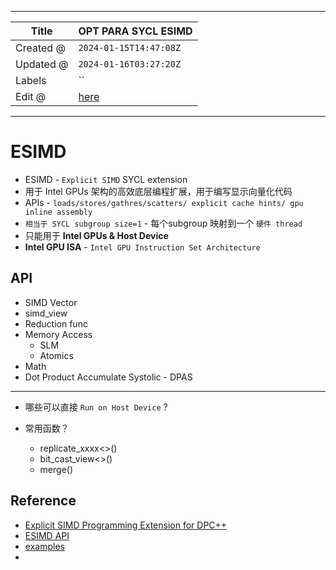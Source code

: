 -----

| Title     | OPT PARA SYCL ESIMD                                  |
| --------- | ---------------------------------------------------- |
| Created @ | `2024-01-15T14:47:08Z`                               |
| Updated @ | `2024-01-16T03:27:20Z`                               |
| Labels    | \`\`                                                 |
| Edit @    | [here](https://github.com/junxnone/xwiki/issues/300) |

-----

# ESIMD

  - ESIMD - `Explicit SIMD` SYCL extension
  - 用于 Intel GPUs 架构的高效底层编程扩展，用于编写显示向量化代码
  - APIs - `loads/stores/gathres/scatters/ explicit cache hints/ gpu
    inline assembly`
  - `相当于 SYCL subgroup size=1` - 每个subgroup 映射到一个 `硬件 thread`
  - 只能用于 **Intel GPUs & Host Device**
  - **Intel GPU ISA** - `Intel GPU Instruction Set Architecture`

## API

  - SIMD Vector
  - simd\_view
  - Reduction func
  - Memory Access
      - SLM
      - Atomics
  - Math
  - Dot Product Accumulate Systolic - DPAS

-----

  - 哪些可以直接 `Run on Host Device` ?

  - 常用函数？
    
      - replicate\_xxxx\<\>()
      - bit\_cast\_view\<\>()
      - merge()

## Reference

  - [Explicit SIMD Programming Extension for
    DPC++](https://github.com/intel/llvm/blob/sycl/sycl/doc/extensions/supported/sycl_ext_intel_esimd/sycl_ext_intel_esimd.md)
  - [ESIMD
    API](https://intel.github.io/llvm-docs/doxygen/group__sycl__esimd.html)
  - [examples](https://github.com/intel/llvm/blob/sycl/sycl/doc/extensions/supported/sycl_ext_intel_esimd/examples/README.md)
  -
